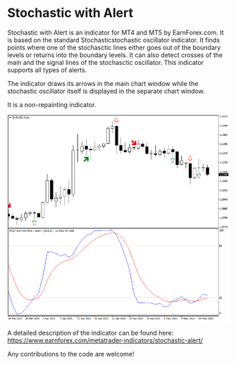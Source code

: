 # Stochastic with Alert

Stochastic with Alert is an indicator for MT4 and MT5 by EarnForex.com. It is based on the standard Stochasticstochastic oscillator indicator. It finds points where one of the stochasctic lines either goes out of the boundary levels or returns into the boundary levels. It can also detect crosses of the main and the signal lines of the stochasctic oscillator. This indicator supports all types of alerts.

The indicator draws its arrows in the main chart window while the stochastic oscillator itself is displayed in the separate chart window.

It is a non-repainting indicator.

![Stochastic with Alert shows some example arrows on this EUR/USD chart](https://github.com/EarnForex/Stochastic-with-Alert/blob/main/stochastic-alert-indicator-example-chart.png)

A detailed description of the indicator can be found here:
https://www.earnforex.com/metatrader-indicators/stochastic-alert/

Any contributions to the code are welcome!

